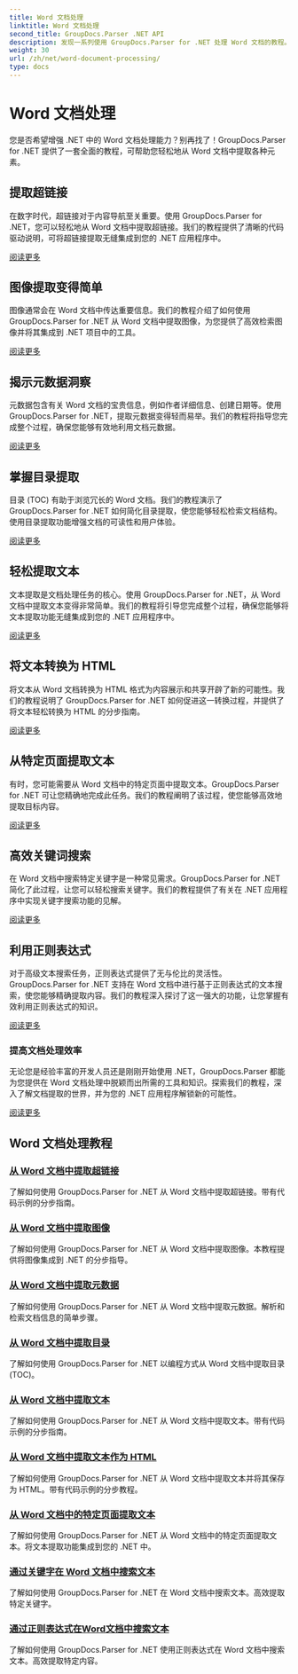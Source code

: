 ```yaml
---
title: Word 文档处理
linktitle: Word 文档处理
second_title: GroupDocs.Parser .NET API
description: 发现一系列使用 GroupDocs.Parser for .NET 处理 Word 文档的教程。提取超链接、图像、元数据等。
weight: 30
url: /zh/net/word-document-processing/
type: docs
---
```

# Word 文档处理

您是否希望增强 .NET 中的 Word 文档处理能力？别再找了！GroupDocs.Parser for .NET 提供了一套全面的教程，可帮助您轻松地从 Word 文档中提取各种元素。

## 提取超链接
在数字时代，超链接对于内容导航至关重要。使用 GroupDocs.Parser for .NET，您可以轻松地从 Word 文档中提取超链接。我们的教程提供了清晰的代码驱动说明，可将超链接提取无缝集成到您的 .NET 应用程序中。

[阅读更多](./extract-hyperlinks-from-word-document/)

## 图像提取变得简单
图像通常会在 Word 文档中传达重要信息。我们的教程介绍了如何使用 GroupDocs.Parser for .NET 从 Word 文档中提取图像，为您提供了高效检索图像并将其集成到 .NET 项目中的工具。

[阅读更多](./extract-images-from-word-document/)

## 揭示元数据洞察
元数据包含有关 Word 文档的宝贵信息，例如作者详细信息、创建日期等。使用 GroupDocs.Parser for .NET，提取元数据变得轻而易举。我们的教程将指导您完成整个过程，确保您能够有效地利用文档元数据。

[阅读更多](./extract-metadata-from-word-document/)

## 掌握目录提取
目录 (TOC) 有助于浏览冗长的 Word 文档。我们的教程演示了 GroupDocs.Parser for .NET 如何简化目录提取，使您能够轻松检索文档结构。使用目录提取功能增强文档的可读性和用户体验。

[阅读更多](./extract-table-of-contents-from-word-document/)

## 轻松提取文本
文本提取是文档处理任务的核心。使用 GroupDocs.Parser for .NET，从 Word 文档中提取文本变得非常简单。我们的教程将引导您完成整个过程，确保您能够将文本提取功能无缝集成到您的 .NET 应用程序中。

[阅读更多](./extract-text-from-word-document/)

## 将文本转换为 HTML
将文本从 Word 文档转换为 HTML 格式为内容展示和共享开辟了新的可能性。我们的教程说明了 GroupDocs.Parser for .NET 如何促进这一转换过程，并提供了将文本轻松转换为 HTML 的分步指南。

[阅读更多](./extract-text-from-word-document-as-html/)

## 从特定页面提取文本
有时，您可能需要从 Word 文档中的特定页面中提取文本。GroupDocs.Parser for .NET 可让您精确地完成此任务。我们的教程阐明了该过程，使您能够高效地提取目标内容。

[阅读更多](./extract-text-from-specific-page-in-word-document/)

## 高效关键词搜索
在 Word 文档中搜索特定关键字是一种常见需求。GroupDocs.Parser for .NET 简化了此过程，让您可以轻松搜索关键字。我们的教程提供了有关在 .NET 应用程序中实现关键字搜索功能的见解。

[阅读更多](./search-text-in-word-document-by-keyword/)

## 利用正则表达式
对于高级文本搜索任务，正则表达式提供了无与伦比的灵活性。GroupDocs.Parser for .NET 支持在 Word 文档中进行基于正则表达式的文本搜索，使您能够精确提取内容。我们的教程深入探讨了这一强大的功能，让您掌握有效利用正则表达式的知识。

[阅读更多](./search-text-in-word-document-by-regular-expression/)

### 提高文档处理效率

无论您是经验丰富的开发人员还是刚刚开始使用 .NET，GroupDocs.Parser 都能为您提供在 Word 文档处理中脱颖而出所需的工具和知识。探索我们的教程，深入了解文档提取的世界，并为您的 .NET 应用程序解锁新的可能性。

[阅读更多](./extract-hyperlinks-from-word-document/)

## Word 文档处理教程
### [从 Word 文档中提取超链接](./extract-hyperlinks-from-word-document/)
了解如何使用 GroupDocs.Parser for .NET 从 Word 文档中提取超链接。带有代码示例的分步指南。
### [从 Word 文档中提取图像](./extract-images-from-word-document/)
了解如何使用 GroupDocs.Parser for .NET 从 Word 文档中提取图像。本教程提供将图像集成到 .NET 的分步指导。
### [从 Word 文档中提取元数据](./extract-metadata-from-word-document/)
了解如何使用 GroupDocs.Parser for .NET 从 Word 文档中提取元数据。解析和检索文档信息的简单步骤。
### [从 Word 文档中提取目录](./extract-table-of-contents-from-word-document/)
了解如何使用 GroupDocs.Parser for .NET 以编程方式从 Word 文档中提取目录 (TOC)。
### [从 Word 文档中提取文本](./extract-text-from-word-document/)
了解如何使用 GroupDocs.Parser for .NET 从 Word 文档中提取文本。带有代码示例的分步指南。
### [从 Word 文档中提取文本作为 HTML](./extract-text-from-word-document-as-html/)
了解如何使用 GroupDocs.Parser for .NET 从 Word 文档中提取文本并将其保存为 HTML。带有代码示例的分步教程。
### [从 Word 文档中的特定页面提取文本](./extract-text-from-specific-page-in-word-document/)
了解如何使用 GroupDocs.Parser for .NET 从 Word 文档中的特定页面提取文本。将文本提取功能集成到您的 .NET 中。
### [通过关键字在 Word 文档中搜索文本](./search-text-in-word-document-by-keyword/)
了解如何使用 GroupDocs.Parser for .NET 在 Word 文档中搜索文本。高效提取特定关键字。
### [通过正则表达式在Word文档中搜索文本](./search-text-in-word-document-by-regular-expression/)
了解如何使用 GroupDocs.Parser for .NET 使用正则表达式在 Word 文档中搜索文本。高效提取特定内容。